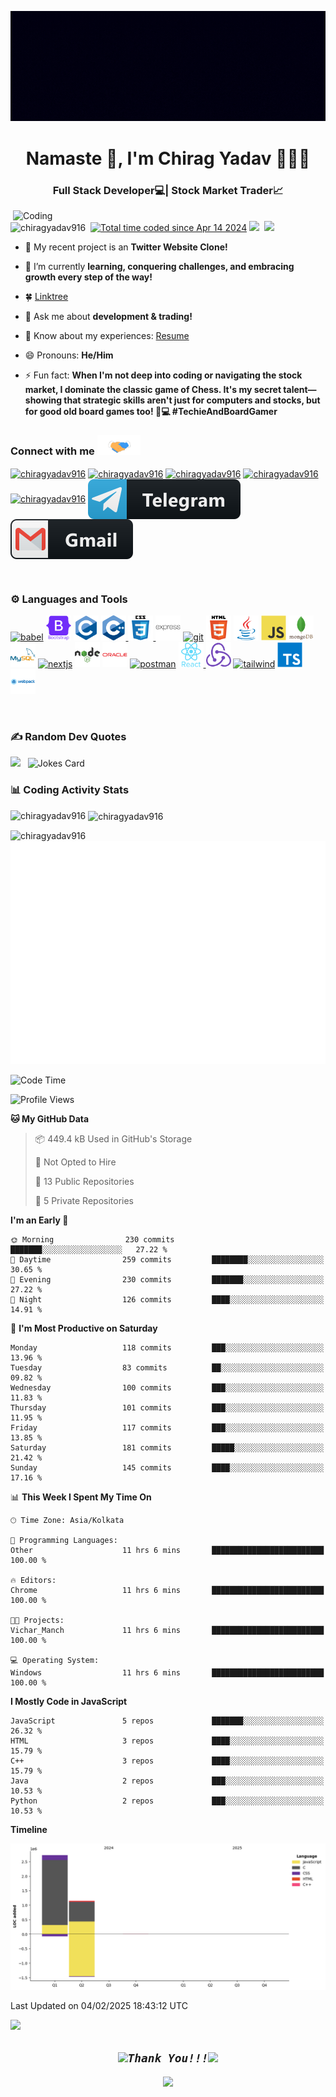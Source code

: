 ![logo](https://github.com/chiragyadav916/chiragyadav916/blob/main/ChiragYadavBannerVoilet-ezgif.com-resize.gif)
<h1 align="center">Namaste 🙏, I'm Chirag Yadav 👨🏻‍💻</h1>
<h3 align="center">Full Stack Developer💻| Stock Market Trader📈</h3>

<img align="right" alt="Coding" width="500" src="https://images-wixmp-ed30a86b8c4ca887773594c2.wixmp.com/f/c83c004e-1370-4756-88e5-4071de797088/dgdq8br-09cc7ad6-a021-47a5-b0e0-917b12b0f7a7.gif?token=eyJ0eXAiOiJKV1QiLCJhbGciOiJIUzI1NiJ9.eyJzdWIiOiJ1cm46YXBwOjdlMGQxODg5ODIyNjQzNzNhNWYwZDQxNWVhMGQyNmUwIiwiaXNzIjoidXJuOmFwcDo3ZTBkMTg4OTgyMjY0MzczYTVmMGQ0MTVlYTBkMjZlMCIsIm9iaiI6W1t7InBhdGgiOiJcL2ZcL2M4M2MwMDRlLTEzNzAtNDc1Ni04OGU1LTQwNzFkZTc5NzA4OFwvZGdkcThici0wOWNjN2FkNi1hMDIxLTQ3YTUtYjBlMC05MTdiMTJiMGY3YTcuZ2lmIn1dXSwiYXVkIjpbInVybjpzZXJ2aWNlOmZpbGUuZG93bmxvYWQiXX0.tqRMtE-b2QiI2nnefNxSDMJvZCcYqFmq2ccg_Xfzqb8">

<p align="left"> <img src="https://komarev.com/ghpvc/?username=chiragyadav916&label=Profile%20views&color=a910c4&style=plastic" alt="chiragyadav916" />&nbsp;
<a href="https://wakatime.com/@018edc89-1d35-4e90-b3f1-78262f20580f"><img src="https://wakatime.com/badge/user/018edc89-1d35-4e90-b3f1-78262f20580f.svg" alt="Total time coded since Apr 14 2024" /></a>&nbsp;<img src="https://img.shields.io/github/last-commit/chiragyadav916/chiragyadav916">&nbsp;&nbsp;<img src="https://github.com/chiragyadav916/chiragyadav916/actions/workflows/waka-readme.yml/badge.svg">
</p>

- 🏨 My recent project is an **Twitter Website Clone!**

- 🌱 I’m currently **learning, conquering challenges, and embracing growth every step of the way!**

- 🍀 [Linktree](https://linktr.ee/chiragyadav916)

- 💬 Ask me about **development & trading!**

- 📄 Know about my experiences: [Resume](https://drive.google.com/drive/folders/19mhQLwRNRiZJgRHueHA4Wq02Lxi-Qzhe?usp=drive_link)
-  😄 Pronouns: **He/Him**

- ⚡ Fun fact: **When I'm not deep into coding or navigating the stock market, I dominate the classic game of Chess. It's my secret talent—showing that strategic skills aren't just for computers and stocks, but for good old board games too! 🚀💻 #TechieAndBoardGamer**


<h3 align="left">Connect with me <img src="svg/Handshake.gif" height="32px" style="max-width:100%;"></h3>
<p align="left">
<a href="https://linkedin.com/in/chiragyadav916" target="blank"><img align="center" src="https://raw.githubusercontent.com/rahuldkjain/github-profile-readme-generator/master/src/images/icons/Social/linked-in-alt.svg" alt="chiragyadav916" height="30" width="40" /></a>
<a href="https://codeforces.com/profile/chiragyadav916" target="blank"><img align="center" src="https://raw.githubusercontent.com/rahuldkjain/github-profile-readme-generator/master/src/images/icons/Social/codeforces.svg" alt="chiragyadav916" height="30" width="40" /></a>
<a href="https://www.leetcode.com/chiragyadav916" target="blank"><img align="center" src="https://raw.githubusercontent.com/rahuldkjain/github-profile-readme-generator/master/src/images/icons/Social/leet-code.svg" alt="chiragyadav916" height="30" width="40" /></a>
<a href="https://auth.geeksforgeeks.org/user/chiragyadav916" target="blank"><img align="center" src="https://raw.githubusercontent.com/rahuldkjain/github-profile-readme-generator/master/src/images/icons/Social/geeks-for-geeks.svg" alt="chiragyadav916" height="30" width="40" /></a>
<a href="https://www.codechef.com/users/chiragyadav916" target="blank"><img align="center" src="https://cdn.jsdelivr.net/npm/simple-icons@3.1.0/icons/codechef.svg" alt="chiragyadav916" height="30" width="40" /></a>
  <a href="https://t.me/chiragyadav916"><img align="center" src="svg/social/telegram.svg" alt="chiragyadav916"></a>
  <a href="mailto:chiragyadav916@gmail.com"><img align="center" src="svg/social/gmail.svg" alt="chiragyadav916"></a>
</p>


<br>

### ⚙ Languages and Tools  
<p align="left"> <a href="https://babeljs.io/" target="_blank" rel="noreferrer"> <img src="https://www.vectorlogo.zone/logos/babeljs/babeljs-icon.svg" alt="babel" width="40" height="40"/></a> <a href="https://getbootstrap.com" target="_blank" rel="noreferrer"><img src="https://raw.githubusercontent.com/devicons/devicon/master/icons/bootstrap/bootstrap-plain-wordmark.svg" alt="bootstrap" width="40" height="40"/></a> <a href="https://www.cprogramming.com/" target="_blank" rel="noreferrer"><img src="https://raw.githubusercontent.com/devicons/devicon/master/icons/c/c-original.svg" alt="c" width="40" height="40"/></a> <a href="https://www.w3schools.com/cpp/" target="_blank" rel="noreferrer"> <img src="https://raw.githubusercontent.com/devicons/devicon/master/icons/cplusplus/cplusplus-original.svg" alt="cplusplus" width="40" height="40"/></a><a href="https://www.w3schools.com/css/" target="_blank" rel="noreferrer"> <img src="https://raw.githubusercontent.com/devicons/devicon/master/icons/css3/css3-original-wordmark.svg" alt="css3" width="40" height="40"/></a><a href="https://expressjs.com" target="_blank" rel="noreferrer"> <img src="https://raw.githubusercontent.com/devicons/devicon/master/icons/express/express-original-wordmark.svg" alt="express" width="40" height="40"/></a> <a href="https://git-scm.com/" target="_blank" rel="noreferrer"> <img src="https://www.vectorlogo.zone/logos/git-scm/git-scm-icon.svg" alt="git" width="40" height="40"/></a> <a href="https://www.w3.org/html/" target="_blank" rel="noreferrer"> <img src="https://raw.githubusercontent.com/devicons/devicon/master/icons/html5/html5-original-wordmark.svg" alt="html5" width="40" height="40"/></a> <a href="https://www.java.com" target="_blank" rel="noreferrer"> <img src="https://raw.githubusercontent.com/devicons/devicon/master/icons/java/java-original.svg" alt="java" width="40" height="40"/></a> <a href="https://developer.mozilla.org/en-US/docs/Web/JavaScript" target="_blank" rel="noreferrer"> <img src="https://raw.githubusercontent.com/devicons/devicon/master/icons/javascript/javascript-original.svg" alt="javascript" width="40" height="40"/></a> <a href="https://www.mongodb.com/" target="_blank" rel="noreferrer"> <img src="https://raw.githubusercontent.com/devicons/devicon/master/icons/mongodb/mongodb-original-wordmark.svg" alt="mongodb" width="40" height="40"/></a> <a href="https://www.mysql.com/" target="_blank" rel="noreferrer"> <img src="https://raw.githubusercontent.com/devicons/devicon/master/icons/mysql/mysql-original-wordmark.svg" alt="mysql" width="40" height="40"/></a> <a href="https://nextjs.org/" target="_blank" rel="noreferrer"> <img src="https://cdn.worldvectorlogo.com/logos/nextjs-2.svg" alt="nextjs" width="40" height="40"/></a> <a href="https://nodejs.org" target="_blank" rel="noreferrer"> <img src="https://raw.githubusercontent.com/devicons/devicon/master/icons/nodejs/nodejs-original-wordmark.svg" alt="nodejs" width="40" height="40"/></a> <a href="https://www.oracle.com/" target="_blank" rel="noreferrer"> <img src="https://raw.githubusercontent.com/devicons/devicon/master/icons/oracle/oracle-original.svg" alt="oracle" width="40" height="40"/></a> <a href="https://postman.com" target="_blank" rel="noreferrer"> <img src="https://www.vectorlogo.zone/logos/getpostman/getpostman-icon.svg" alt="postman" width="40" height="40"/></a> <a href="https://reactjs.org/" target="_blank" rel="noreferrer"> <img src="https://raw.githubusercontent.com/devicons/devicon/master/icons/react/react-original-wordmark.svg" alt="react" width="40" height="40"/></a><a href="https://redux.js.org" target="_blank" rel="noreferrer"> <img src="https://raw.githubusercontent.com/devicons/devicon/master/icons/redux/redux-original.svg" alt="redux" width="40" height="40"/></a> <a href="https://tailwindcss.com/" target="_blank" rel="noreferrer"> <img src="https://www.vectorlogo.zone/logos/tailwindcss/tailwindcss-icon.svg" alt="tailwind" width="40" height="40"/></a> <a href="https://www.typescriptlang.org/" target="_blank" rel="noreferrer"> <img src="https://raw.githubusercontent.com/devicons/devicon/master/icons/typescript/typescript-original.svg" alt="typescript" width="40" height="40"/></a> <a href="https://webpack.js.org" target="_blank" rel="noreferrer"> <img src="https://raw.githubusercontent.com/devicons/devicon/d00d0969292a6569d45b06d3f350f463a0107b0d/icons/webpack/webpack-original-wordmark.svg" alt="webpack" width="40" height="40"/></a> </p>
</br>

### ✍️ Random Dev Quotes
![](https://quotes-github-readme.vercel.app/api?type=horizontal&theme=radical) &nbsp; ![Jokes Card](https://readme-jokes.vercel.app/api?hideBorder&theme=radical)


### 📊 Coding Activity Stats

<p><img align="left" src="https://github-readme-stats.vercel.app/api/top-langs?username=chiragyadav916&show_icons=true&theme=radical&title_color=a910c4&locale=en&layout=compact" alt="chiragyadav916" /></p>

<p>&nbsp;<img align="center" src="https://github-readme-stats.vercel.app/api?username=chiragyadav916&show_icons=true&theme=radical&title_color=a910c4&cache_seconds=0&locale=en" alt="chiragyadav916" /></p>

<p><img align="left" src="https://github-readme-streak-stats.herokuapp.com/?user=chiragyadav916&theme=dark" alt="chiragyadav916" /></p>

<!--<p>
    <img align="center" src="https://wakatime.com/share/@chiragyadav916/d08db4d0-83fe-4bc9-a29e-546d34d24458.svg" alt="chiragyadav916" width="full" height="340" />

  
</p>-->

</p>




<p >

 <!--<img align="center" src="https://wakatime.com/share/@chiragyadav916/beac11bb-9a3c-45c0-8964-9ea5782c651e.svg" alt="chiragyadav916" width="full" height="200" />
&nbsp;-->
 
  <!--<img src="https://github-readme-stats.vercel.app/api/wakatime?username=chiragyadav916&layout=compact&langs_count=6" alt="Wakatime Weekly Coding Activity Languages"/>-->
  <!--<b>&#128200; Competitive Programming</b>-->
<p float="left">
<!--<img height="273em" src="https://leetcard.jacoblin.cool/chiragyadav916?theme=dark&font=Karma&ext=contest" />-->

  <a href="https://codeforces.com/profile/chiragyadav916">
    <img src="https://raw.githubusercontent.com/chiragyadav916/cf-stats/main/output/light_card.svg#gh-dark-mode-only" />
  </a>
  
</p>

<!--START_SECTION:waka-->
![Code Time](http://img.shields.io/badge/Code%20Time-272%20hrs%2038%20mins-blue)

![Profile Views](http://img.shields.io/badge/Profile%20Views-0-blue)

**🐱 My GitHub Data** 

> 📦 449.4 kB Used in GitHub's Storage 
 > 
> 🚫 Not Opted to Hire
 > 
> 📜 13 Public Repositories 
 > 
> 🔑 5 Private Repositories 
 > 
**I'm an Early 🐤** 

```text
🌞 Morning                230 commits         ███████░░░░░░░░░░░░░░░░░░   27.22 % 
🌆 Daytime                259 commits         ████████░░░░░░░░░░░░░░░░░   30.65 % 
🌃 Evening                230 commits         ███████░░░░░░░░░░░░░░░░░░   27.22 % 
🌙 Night                  126 commits         ████░░░░░░░░░░░░░░░░░░░░░   14.91 % 
```
📅 **I'm Most Productive on Saturday** 

```text
Monday                   118 commits         ███░░░░░░░░░░░░░░░░░░░░░░   13.96 % 
Tuesday                  83 commits          ██░░░░░░░░░░░░░░░░░░░░░░░   09.82 % 
Wednesday                100 commits         ███░░░░░░░░░░░░░░░░░░░░░░   11.83 % 
Thursday                 101 commits         ███░░░░░░░░░░░░░░░░░░░░░░   11.95 % 
Friday                   117 commits         ███░░░░░░░░░░░░░░░░░░░░░░   13.85 % 
Saturday                 181 commits         █████░░░░░░░░░░░░░░░░░░░░   21.42 % 
Sunday                   145 commits         ████░░░░░░░░░░░░░░░░░░░░░   17.16 % 
```


📊 **This Week I Spent My Time On** 

```text
🕑︎ Time Zone: Asia/Kolkata

💬 Programming Languages: 
Other                    11 hrs 6 mins       █████████████████████████   100.00 % 

🔥 Editors: 
Chrome                   11 hrs 6 mins       █████████████████████████   100.00 % 

🐱‍💻 Projects: 
Vichar_Manch             11 hrs 6 mins       █████████████████████████   100.00 % 

💻 Operating System: 
Windows                  11 hrs 6 mins       █████████████████████████   100.00 % 
```

**I Mostly Code in JavaScript** 

```text
JavaScript               5 repos             ███████░░░░░░░░░░░░░░░░░░   26.32 % 
HTML                     3 repos             ████░░░░░░░░░░░░░░░░░░░░░   15.79 % 
C++                      3 repos             ████░░░░░░░░░░░░░░░░░░░░░   15.79 % 
Java                     2 repos             ███░░░░░░░░░░░░░░░░░░░░░░   10.53 % 
Python                   2 repos             ███░░░░░░░░░░░░░░░░░░░░░░   10.53 % 
```



**Timeline**

![Lines of Code chart](https://raw.githubusercontent.com/chiragyadav916/chiragyadav916/main/assets/bar_graph.png)


 Last Updated on 04/02/2025 18:43:12 UTC
<!--END_SECTION:waka-->

  

![](https://readme-typing-svg.demolab.com/?duration=7000&lines=Show+❤️+by+starring+repositories!)



<h2 align="center"><img src="https://media.giphy.com/media/LnQjpWaON8nhr21vNW/giphy.gif" width="60"><code><em>Thank You!!!</em></code><img src="https://raw.githubusercontent.com/innng/innng/master/assets/kyubey.gif" height="40" />
</h2>
<p align="center">
  <img src="https://capsule-render.vercel.app/api?type=waving&color=gradient&height=60&section=footer"/>
</p>
